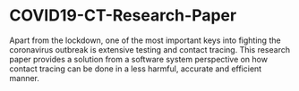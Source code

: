 # COVID19-CT-Research-Paper

Apart from the lockdown, one of the most important keys into fighting the coronavirus outbreak is extensive testing and contact tracing. This research paper provides a solution from a software system perspective on how contact tracing can be done in a less harmful, accurate and efficient manner.
